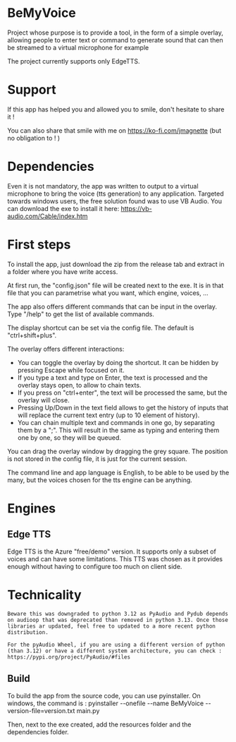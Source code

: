 # BeMyVoice
Project whose purpose is to provide a tool, in the form of a simple overlay, allowing people to enter text or command to generate sound that can then be streamed to a virtual microphone for example

The project currently supports only EdgeTTS.

# Support
If this app has helped you and allowed you to smile, don't hesitate to share it !

You can also share that smile with me on https://ko-fi.com/jmagnette (but no obligation to ! )

# Dependencies
Even it is not mandatory, the app was written to output to a virtual microphone to bring the voice (tts generation) to any application. Targeted towards windows users, the free solution found was to use VB Audio. You can download the exe to install it here:
https://vb-audio.com/Cable/index.htm

# First steps
To install the app, just download the zip from the release tab and extract in a folder where you have write access.

At first run, the "config.json" file will be created next to the exe. It is in that file that you can parametrise what you want, which engine, voices, ...

The app also offers different commands that can be input in the overlay. Type "/help" to get the list of available commands.

The display shortcut can be set via the config file. The default is "ctrl+shift+plus".

The overlay offers different interactions:
- You can toggle the overlay by doing the shortcut. It can be hidden by pressing Escape while focused on it.
- If you type a text and type on Enter, the text is processed and the overlay stays open, to allow to chain texts. 
- If you press on "ctrl+enter", the text will be processed the same, but the overlay will close. 
- Pressing Up/Down in the text field allows to get the history of inputs that will replace the current text entry (up to 10 element of history). 
- You can chain multiple text and commands in one go, by separating them by a ";". This will result in the same as typing and entering them one by one, so they will be queued.

You can drag the overlay window by dragging the grey square. The position is not stored in the config file, it is just for the current session.

The command line and app language is English, to be able to be used by the many, but the voices chosen for the tts engine can be anything.

# Engines
## Edge TTS
Edge TTS is the Azure "free/demo" version. It supports only a subset of voices and can have some limitations. 
This TTS was chosen as it provides enough without having to configure too much on client side.

# Technicality
    Beware this was downgraded to python 3.12 as PyAudio and Pydub depends on audioop that was deprecated than removed in python 3.13. Once those libraries ar updated, feel free to updated to a more recent python distribution.

    For the pyAudio Wheel, if you are using a different version of python (than 3.12) or have a different system architecture, you can check :
    https://pypi.org/project/PyAudio/#files

## Build
To build the app from the source code, you can use pyinstaller.
On windows, the command is : 
pyinstaller --onefile --name BeMyVoice --version-file=version.txt main.py

Then, next to the exe created, add the resources folder and the dependencies folder.
